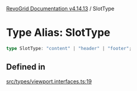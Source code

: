 [RevoGrid Documentation v4.14.13](README.md) / SlotType

# Type Alias: SlotType

```ts
type SlotType: "content" | "header" | "footer";
```

## Defined in

[src/types/viewport.interfaces.ts:19](https://github.com/revolist/revogrid/blob/4eff1607ca8ee7d75f31750c713182488767268a/src/types/viewport.interfaces.ts#L19)
